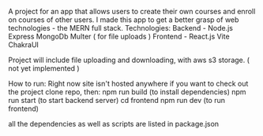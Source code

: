 A project for an app that allows users to create their own courses and enroll on courses of other users. I made this app to get a better grasp of web technologies - the MERN full stack.
Technologies:
Backend - Node.js Express MongoDb Multer ( for file uploads )
Frontend - React.js Vite ChakraUI

Project will include file uploading and downloading, with aws s3 storage. ( not yet implemented )

How to run:
Right now site isn't hosted anywhere if you want to check out the project clone repo, then:
npm run build (to install dependencies)
npm run start (to start backend server)
cd frontend
npm run dev (to run frontend)

all the dependencies as well as scripts are listed in package.json
